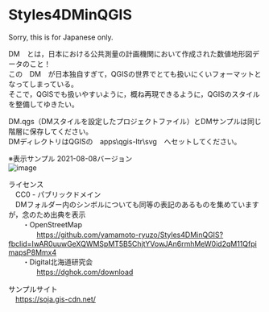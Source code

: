 # Styles4DMinQGIS<BR>
Sorry, this is for Japanese only.<BR>

DM　とは，日本における公共測量の計画機関において作成された数値地形図データのこと！<BR>
この　DM　が日本独自すぎて，QGISの世界でとても扱いにくいフォーマットとなってしまっている。<BR>
そこで，QGISでも扱いやすいように，概ね再現できるように，QGISのスタイルを整備してゆきたい。<BR>

DM.qgs（DMスタイルを設定したプロジェクトファイル）とDMサンプルは同じ階層に保存してください。<BR>
DMディレクトリはQGISの　apps\qgis-ltr\svg　へセットしてください。<BR>

※表示サンプル 2021-08-08バージョン<BR>
![image](https://user-images.githubusercontent.com/86514652/128618182-dbb06100-a64c-4e6b-befd-84733ab71ead.png)<BR>

ライセンス<BR>
　CC0 - パブリックドメイン<BR>
　DMフォルダー内のシンボルについても同等の表記のあるものを集めていますが，念のため出典を表示<BR>
　　・OpenStreetMap<BR>
 　　　　https://github.com/yamamoto-ryuzo/Styles4DMinQGIS?fbclid=IwAR0uuwGeXQWMSpMT5B5ChjtYVowJAn6rmhMeW0id2qM11QfpimapsP8Mmx4<BR>
　　・Digital北海道研究会<BR>
 　　　　https://dghok.com/download<BR>

サンプルサイト<BR>
　https://soja.gis-cdn.net/<BR>

